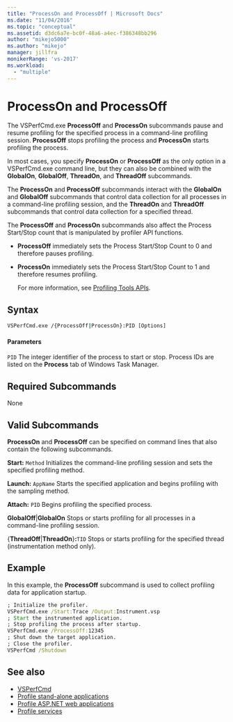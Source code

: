 ```yaml
---
title: "ProcessOn and ProcessOff | Microsoft Docs"
ms.date: "11/04/2016"
ms.topic: "conceptual"
ms.assetid: d3dc6a7e-bc0f-48a6-a4ec-f386348bb296
author: "mikejo5000"
ms.author: "mikejo"
manager: jillfra
monikerRange: 'vs-2017'
ms.workload:
  - "multiple"
---
```

# ProcessOn and ProcessOff
The VSPerfCmd.exe **ProcessOff** and **ProcessOn** subcommands pause and resume profiling for the specified process in a command-line profiling session. **ProcessOff** stops profiling the process and **ProcessOn** starts profiling the process.

 In most cases, you specify **ProcessOn** or **ProcessOff** as the only option in a VSPerfCmd.exe command line, but they can also be combined with the **GlobalOn**, **GlobalOff**, **ThreadOn**, and **ThreadOff** subcommands.

 The **ProcessOn** and **ProcessOff** subcommands interact with the **GlobalOn** and **GlobalOff** subcommands that control data collection for all processes in a command-line profiling session, and the **ThreadOn** and **ThreadOff** subcommands that control data collection for a specified thread.

 The **ProcessOff** and **ProcessOn** subcommands also affect the Process Start/Stop count that is manipulated by profiler API functions.

- **ProcessOff** immediately sets the Process Start/Stop Count to 0 and therefore pauses profiling.

- **ProcessOn** immediately sets the Process Start/Stop Count to 1 and therefore resumes profiling.

  For more information, see [Profiling Tools APIs](../profiling/profiling-tools-apis.md).

## Syntax

```cmd
VSPerfCmd.exe /{ProcessOff|ProcessOn}:PID [Options]

```

#### Parameters
 `PID`
 The integer identifier of the process to start or stop. Process IDs are listed on the **Process** tab of Windows Task Manager.

## Required Subcommands
 None

## Valid Subcommands
 **ProcessOn** and **ProcessOff** can be specified on command lines that also contain the following subcommands.

 **Start:** `Method`
 Initializes the command-line profiling session and sets the specified profiling method.

 **Launch:** `AppName`
 Starts the specified application and begins profiling with the sampling method.

 **Attach:** `PID`
 Begins profiling the specified process.

 **GlobalOff**&#124;**GlobalOn**
 Stops or starts profiling for all processes in a command-line profiling session.

 {**ThreadOff**&#124;**ThreadOn**}**:**`TID`
 Stops or starts profiling for the specified thread (instrumentation method only).

## Example
 In this example, the **ProcessOff** subcommand is used to collect profiling data for application startup.

```cmd
; Initialize the profiler.
VSPerfCmd.exe /Start:Trace /Output:Instrument.vsp
; Start the instrumented application.
; Stop profiling the process after startup.
VSPerfCmd.exe /ProcessOff:12345
; Shut down the target application.
; Close the profiler.
VSPerfCmd /Shutdown

```

## See also
- [VSPerfCmd](../profiling/vsperfcmd.md)
- [Profile stand-alone applications](../profiling/command-line-profiling-of-stand-alone-applications.md)
- [Profile ASP.NET web applications](../profiling/command-line-profiling-of-aspnet-web-applications.md)
- [Profile services](../profiling/command-line-profiling-of-services.md)
